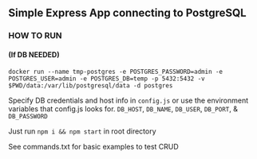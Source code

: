 ## Simple Express App connecting to PostgreSQL
### HOW TO RUN
#### (If DB NEEDED)
`docker run --name tmp-postgres -e POSTGRES_PASSWORD=admin -e POSTGRES_USER=admin -e POSTGRES_DB=temp -p 5432:5432 -v $PWD/data:/var/lib/postgresql/data -d postgres`  

Specify DB credentials and host info in `config.js` or use the environment variables that config.js looks for. `DB_HOST`, `DB_NAME`, `DB_USER`, `DB_PORT`, & `DB_PASSWORD`

Just run `npm i && npm start` in root directory  

See commands.txt for basic examples to test CRUD  

